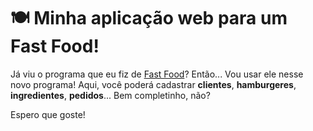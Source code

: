 # 🍽️ Minha aplicação web para um Fast Food!

 Já viu o programa que eu fiz de [Fast Food](https://github.com/becabelin/construdelas-fastfood)? Então... Vou usar ele nesse novo programa!
 Aqui, você poderá cadastrar **clientes**, **hamburgeres**, **ingredientes**, **pedidos**... Bem completinho, não?
 
 Espero que goste!

